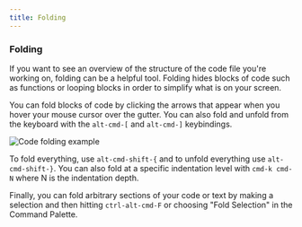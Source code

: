 ```yaml
---
title: Folding
---
```

### Folding

If you want to see an overview of the structure of the code file you're working on, folding can be a helpful tool. Folding hides blocks of code such as functions or looping blocks in order to simplify what is on your screen.

You can fold blocks of code by clicking the arrows that appear when you hover your mouse cursor over the gutter. You can also fold and unfold from the keyboard with the `alt-cmd-[` and `alt-cmd-]` keybindings.

![Code folding example](../../images/folding.png)

To fold everything, use `alt-cmd-shift-{` and to unfold everything use `alt-cmd-shift-}`. You can also fold at a specific indentation level with `cmd-k cmd-N` where N is the indentation depth.

Finally, you can fold arbitrary sections of your code or text by making a selection and then hitting `ctrl-alt-cmd-F` or choosing "Fold Selection" in the Command Palette.
